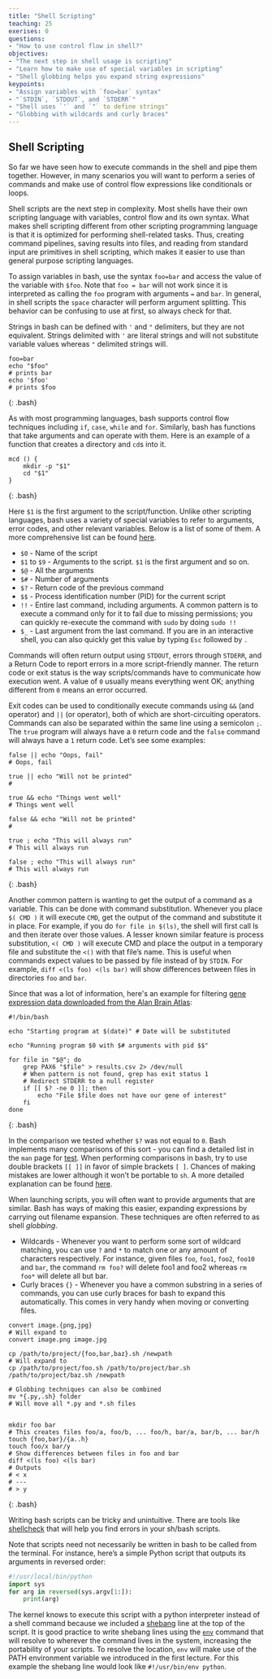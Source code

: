 ```yaml
---
title: "Shell Scripting"
teaching: 25
exerises: 0
questions: 
- "How to use control flow in shell?"
objectives:
- "The next step in shell usage is scripting"
- "Learn how to make use of special variables in scripting" 
- "Shell globbing helps you expand string expressions"
keypoints:
- "Assign variables with `foo=bar` syntax"
- "`STDIN`, `STDOUT`, and `STDERR`"
- "Shell uses `'` and `"` to define strings"
- "Globbing with wildcards and curly braces"
---
```


## Shell Scripting

So far we have seen how to execute commands in the shell and pipe them together. However, in many scenarios you will want to perform a series of commands and make use of control flow expressions like conditionals or loops.

Shell scripts are the next step in complexity. Most shells have their own scripting language with variables, control flow and its own syntax. What makes shell scripting different from other scripting programming language is that it is optimized for performing shell-related tasks. Thus, creating command pipelines, saving results into files, and reading from standard input are primitives in shell scripting, which makes it easier to use than general purpose scripting languages.

To assign variables in bash, use the syntax `foo=bar` and access the value of the variable with `$foo`. Note that `foo = bar` will not work since it is interpreted as calling the `foo` program with arguments `=` and `bar`. In general, in shell scripts the `space` character will perform argument splitting. This behavior can be confusing to use at first, so always check for that.

Strings in bash can be defined with `'` and `"` delimiters, but they are not equivalent. Strings delimited with `'` are literal strings and will not substitute variable values whereas `"` delimited strings will.

~~~
foo=bar
echo "$foo"
# prints bar
echo '$foo'
# prints $foo
~~~
{: .bash}

As with most programming languages, bash supports control flow techniques including `if`, `case`, `while` and `for`. Similarly, bash has functions that take arguments and can operate with them. Here is an example of a function that creates a directory and `cd`s into it.

~~~
mcd () {
    mkdir -p "$1"
    cd "$1"
}
~~~
{: .bash}

Here `$1` is the first argument to the script/function. Unlike other scripting languages, bash uses a variety of special variables to refer to arguments, error codes, and other relevant variables. Below is a list of some of them. A more comprehensive list can be found [here](https://www.tldp.org/LDP/abs/html/special-chars.html).

 - `$0` - Name of the script
 - `$1` to `$9` - Arguments to the script. `$1` is the first argument and so on.
 - `$@` - All the arguments
 - `$#` - Number of arguments
 - `$?` - Return code of the previous command
 - `$$` - Process identification number (PID) for the current script
 - `!!` - Entire last command, including arguments. A common pattern is to execute a command only for it to fail due to missing permissions; you can quickly re-execute the command with `sudo` by doing `sudo !!`
 - `$_` - Last argument from the last command. If you are in an interactive shell, you can also quickly get this value by typing `Esc` followed by `.`

Commands will often return output using `STDOUT`, errors through `STDERR`, and a Return Code to report errors in a more script-friendly manner. The return code or exit status is the way scripts/commands have to communicate how execution went. A value of `0` usually means everything went OK; anything different from `0` means an error occurred.

Exit codes can be used to conditionally execute commands using `&&` (and operator) and `||` (or operator), both of which are short-circuiting operators. Commands can also be separated within the same line using a semicolon `;`. The `true` program will always have a `0` return code and the `false` command will always have a `1` return code. Let’s see some examples:

~~~
false || echo "Oops, fail"
# Oops, fail

true || echo "Will not be printed"
#

true && echo "Things went well"
# Things went well

false && echo "Will not be printed"
#

true ; echo "This will always run"
# This will always run

false ; echo "This will always run"
# This will always run
~~~
{: .bash}

Another common pattern is wanting to get the output of a command as a variable. This can be done with command substitution. Whenever you place `$( CMD )` it will execute `CMD`, get the output of the command and substitute it in place. For example, if you do `for file in $(ls)`, the shell will first call ls and then iterate over those values. A lesser known similar feature is process substitution, `<( CMD )` will execute CMD and place the output in a temporary file and substitute the `<()` with that file’s name. This is useful when commands expect values to be passed by file instead of by `STDIN`. For example, `diff <(ls foo) <(ls bar)` will show differences between files in directories `foo` and `bar`.

Since that was a lot of information, here's an example for filtering [gene expression data downloaded from the Alan Brain Atlas](https://portal.brain-map.org/atlases-and-data/rnaseq/human-multiple-cortical-areas-smart-seq):

~~~
#!/bin/bash

echo "Starting program at $(date)" # Date will be substituted

echo "Running program $0 with $# arguments with pid $$"

for file in "$@"; do
    grep PAX6 "$file" > results.csv 2> /dev/null
    # When pattern is not found, grep has exit status 1
    # Redirect STDERR to a null register
    if [[ $? -ne 0 ]]; then
        echo "File $file does not have our gene of interest"
    fi
done
~~~
{: .bash}

In the comparison we tested whether `$?` was not equal to `0`. Bash implements many comparisons of this sort - you can find a detailed list in the `man` page for [test](https://www.man7.org/linux/man-pages/man1/test.1.html). When performing comparisons in bash, try to use double brackets `[[ ]]` in favor of simple brackets `[ ]`. Chances of making mistakes are lower although it won’t be portable to `sh`. A more detailed explanation can be found [here](http://mywiki.wooledge.org/BashFAQ/031).

When launching scripts, you will often want to provide arguments that are similar. Bash has ways of making this easier, expanding expressions by carrying out filename expansion. These techniques are often referred to as shell <em>globbing</em>.

 - Wildcards - Whenever you want to perform some sort of wildcard matching, you can use `?` and `*` to match one or any amount of characters respectively. For instance, given files `foo`, `foo1`, `foo2`, `foo10` and `bar`, the command `rm foo?` will delete foo1 and foo2 whereas `rm foo*` will delete all but bar.
 - Curly braces `{}` - Whenever you have a common substring in a series of commands, you can use curly braces for bash to expand this automatically. This comes in very handy when moving or converting files.

~~~
convert image.{png,jpg}
# Will expand to
convert image.png image.jpg

cp /path/to/project/{foo,bar,baz}.sh /newpath
# Will expand to
cp /path/to/project/foo.sh /path/to/project/bar.sh /path/to/project/baz.sh /newpath

# Globbing techniques can also be combined
mv *{.py,.sh} folder
# Will move all *.py and *.sh files


mkdir foo bar
# This creates files foo/a, foo/b, ... foo/h, bar/a, bar/b, ... bar/h
touch {foo,bar}/{a..h}
touch foo/x bar/y
# Show differences between files in foo and bar
diff <(ls foo) <(ls bar)
# Outputs
# < x
# ---
# > y
~~~
{: .bash}

Writing bash scripts can be tricky and unintuitive. There are tools like [shellcheck](https://github.com/koalaman/shellcheck#on-the-web) that will help you find errors in your sh/bash scripts.

Note that scripts need not necessarily be written in bash to be called from the terminal. For instance, here’s a simple Python script that outputs its arguments in reversed order:

```python
#!/usr/local/bin/python
import sys
for arg in reversed(sys.argv[1:]):
    print(arg)
```

The kernel knows to execute this script with a python interpreter instead of a shell command because we included a [shebang](https://en.wikipedia.org/wiki/Shebang_(Unix)) line at the top of the script. It is good practice to write shebang lines using the [`env`](https://www.man7.org/linux/man-pages/man1/env.1.html) command that will resolve to wherever the command lives in the system, increasing the portability of your scripts. To resolve the location, `env` will make use of the PATH environment variable we introduced in the first lecture. For this example the shebang line would look like `#!/usr/bin/env python`.